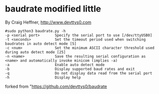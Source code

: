 # baudrate modified little

By Craig Heffner, http://www.devttys0.com



	#sudo python3 baudrate.py -h
	-p <serial port>       Specify the serial port to use [/dev/ttyUSB0]
	-t <seconds>           Set the timeout period used when switching baudrates in auto detect mode [5]
	-c <num>               Set the minimum ASCII character threshold used during auto detect mode [25]
	-n <name>              Save the resulting serial configuration as <name> and automatically invoke minicom (implies -a)
	-a                     Enable auto detect mode
	-b                     Display supported baud rates and exit
	-q                     Do not display data read from the serial port
	-h                     Display help
	

forked from "https://github.com/devttys0/baudrate
